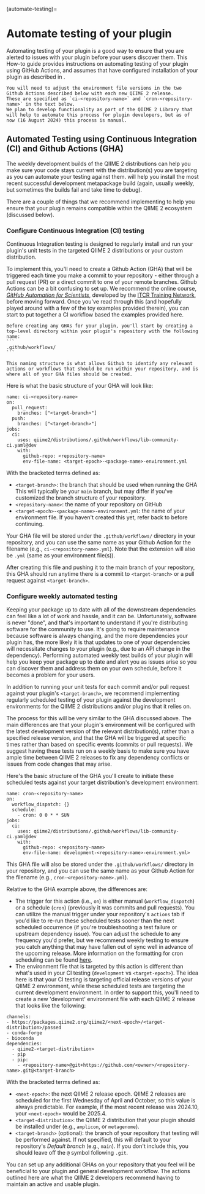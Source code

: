 (automate-testing)=
# Automate testing of your plugin

Automating testing of your plugin is a good way to ensure that you are alerted to issues with your plugin before your users discover them.
This How-to guide provides instructions on automating testing of your plugin using GitHub Actions, and assumes that have configured installation of your plugin as described in [](facilitating-installation).

```{important}
You will need to adjust the environment file versions in the two Github Actions described below with each new QIIME 2 release.
These are specified as `ci-<repository-name>` and `cron-<repository-name>` in the text below.
We plan to develop functionality as part of the QIIME 2 Library that will help to automate this process for plugin developers, but as of now (16 August 2024) this process is manual.
```

## Automated Testing using Continuous Integration (CI) and Github Actions (GHA)

The weekly development builds of the QIIME 2 distributions can help you make sure your code stays current with the distribution(s) you are targeting as you can automate your testing against them.
[](setup-dev-environment) will help you install the most recent successful development metapackage build (again, usually weekly, but sometimes the builds fail and take time to debug).

There are a couple of things that we recommend implementing to help you ensure that your plugin remains compatible within the QIIME 2 ecosystem (discussed below).

### Configure Continuous Integration (CI) testing

Continuous Integration testing is designed to regularly install and run your plugin's unit tests in the targeted QIIME 2 distributions or your custom distribution.

To implement this, you'll need to create a Github Action (GHA) that will be triggered each time you make a commit to your repository - either through a pull request (PR) or a direct commit to one of your remote branches.
Github Actions can be a bit confusing to set up.
We recommend the online course, [*GitHub Automation for Scientists*](https://hutchdatascience.org/GitHub_Automation_for_Scientists), developed by the [ITCR Training Network](https://www.itcrtraining.org/), before moving forward.
Once you've read through this (and hopefully played around with a few of the toy examples provided therein), you can start to put together a CI workflow based the examples provided here.

``````{Note}
Before creating any GHAs for your plugin, you'll start by creating a top-level directory within your plugin's repository with the following name:
```
.github/workflows/
```

This naming structure is what allows Github to identify any relevant actions or workflows that should be run within your repository, and is where all of your GHA files should be created.
``````

Here is what the basic structure of your GHA will look like:

```
name: ci-<repository-name>
on:
  pull_request:
    branches: ["<target-branch>"]
  push:
    branches: ["<target-branch>"]
jobs:
  ci:
    uses: qiime2/distributions/.github/workflows/lib-community-ci.yaml@dev
    with:
      github-repo: <repository-name>
      env-file-name: <target-epoch>-<package-name>-environment.yml
```

With the bracketed terms defined as:
- `<target-branch>`: the branch that should be used when running the GHA
This will typically be your `main` branch, but may differ if you've customized the branch structure of your repository.
- `<repository-name>`: the name of your repository on GitHub
- `<target-epoch>-<package-name>-environment.yml`: the name of your environment file. If you haven't created this yet, refer back to [](facilitating-installation) before continuing.

Your GHA file will be stored under the `.github/workflows/` directory in your repository, and you can use the same name as your Github Action for the filename (e.g., `ci-<repository-name>.yml`).
Note that the extension will also be `.yml` (same as your environment file(s)).

After creating this file and pushing it to the main branch of your repository, this GHA should run anytime there is a commit to `<target-branch>` or a pull request against `<target-branch>`.

### Configure weekly automated testing

Keeping your package up to date with all of the downstream dependencies can feel like a lot of work and hassle, and it can be.
Unfortunately, software is never "done", and that's important to understand if you're distributing software for the community to use.
It's going to require maintenance because software is always changing, and the more dependencies your plugin has, the more likely it is that updates to one of your dependencies will necessitate changes to your plugin (e.g., due to an API change in the dependency).
Performing automated weekly test builds of your plugin will help you keep your package up to date and alert you as issues arise so you can discover them and address them on your own schedule, before it becomes a problem for your users.

In addition to running your unit tests for each commit and/or pull request against your plugin's `<target-branch>`, we recommend implementing regularly scheduled testing of your plugin against the development environments for the QIIME 2 distributions and/or plugins that it relies on.

The process for this will be very similar to the GHA discussed above.
The main differences are that your plugin's environment will be configured with the latest development version of the relevant distribution(s), rather than a specified release version, and that the GHA will be triggered at specific times rather than based on specific events (commits or pull requests).
We suggest having these tests run on a weekly basis to make sure you have ample time between QIIME 2 releases to fix any dependency conflicts or issues from code changes that may arise.

Here's the basic structure of the GHA you'll create to initiate these scheduled tests against your target distribution's development environment:
```
name: cron-<repository-name>
on:
  workflow_dispatch: {}
  schedule:
    - cron: 0 0 * * SUN
jobs:
  ci:
    uses: qiime2/distributions/.github/workflows/lib-community-ci.yaml@dev
    with:
      github-repo: <repository-name>
      env-file-name: development-<repository-name>-environment.yml>
```

This GHA file will also be stored under the `.github/workflows/` directory in your repository, and you can use the same name as your Github Action for the filename (e.g., `cron-<repository-name>.yml`).

Relative to the GHA example above, the differences are:

  - The trigger for this action (i.e., `on`) is either manual (`workflow_dispatch`) or a schedule (`cron`) (previously it was commits and pull requests).
  You can utilize the manual trigger under your repository's `actions` tab if you'd like to re-run these scheduled tests sooner than the next scheduled occurrence (if you're troubleshooting a test failure or upstream dependency issue).
  You can adjust the schedule to any frequency you'd prefer, but we recommend weekly testing to ensure you catch anything that may have fallen out of sync well in advance of the upcoming release.
  More information on the formatting for cron scheduling can be found [here](https://www.ibm.com/docs/en/db2/11.5?topic=task-unix-cron-format).
  - The environment file that is targeted by this action is different than what's used in your CI testing (`development` vs `<target-epoch>`).
  The idea here is that your CI testing is targeting official release versions of your QIIME 2 environment, while these scheduled tests are targeting the current development environment.
  In order to support this, you'll need to create a new 'development' environment file with each QIIME 2 release that looks like the following:

```
channels:
- https://packages.qiime2.org/qiime2/<next-epoch>/<target-distribution>/passed
- conda-forge
- bioconda
dependencies:
  - qiime2-<target-distribution>
  - pip
  - pip:
    - <repository-name>@git+https://github.com/<owner>/<repository-name>.git@<target-branch>
```

With the bracketed terms defined as:
- `<next-epoch>`: the next QIIME 2 release epoch.
QIIME 2 releases are scheduled for the first Wednesday of April and October, so this value is always predictable.
For example, if the most recent release was 2024.10, your `<next-epoch>` would be 2025.4.
- `<target-distribution>`: the QIIME 2 distribution that your plugin should be installed under (e.g., `amplicon`, or `metagenome`).
- `<target-branch>` (optional): the branch of your repository that testing will be performed against. If not specified, this will default to your repository's *Default branch* (e.g., `main`). If you don't include this, you should leave off the `@` symbol following `.git`.

You can set up any additional GHAs on your repository that you feel will be beneficial to your plugin and general development workflow.
The actions outlined here are what the QIIME 2 developers recommend having to maintain an active and usable plugin.
